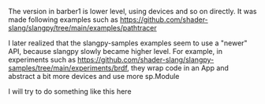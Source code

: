 
The version in barber1 is lower level, using devices and so on directly. It was made following examples such as https://github.com/shader-slang/slangpy/tree/main/examples/pathtracer

I later realized that the slangpy-samples examples seem to use a "newer" API, because slangpy slowly became higher level. For example, in experiments such as https://github.com/shader-slang/slangpy-samples/tree/main/experiments/brdf, they wrap code in an App and abstract a bit more devices and use more sp.Module 

I will try to do something like this here

